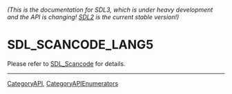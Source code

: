 ###### (This is the documentation for SDL3, which is under heavy development and the API is changing! [SDL2](https://wiki.libsdl.org/SDL2/) is the current stable version!)
# SDL_SCANCODE_LANG5

Please refer to [SDL_Scancode](SDL_Scancode) for details.

----
[CategoryAPI](CategoryAPI), [CategoryAPIEnumerators](CategoryAPIEnumerators)

